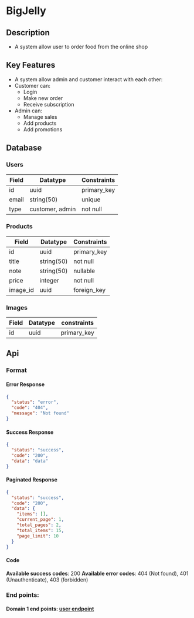 # BigJelly

## Description

- A system allow user to order food from the online shop

## Key Features

- A system allow admin and customer interact with each other:
- Customer can:
  - Login
  - Make new order
  - Receive subscription
- Admin can:
  - Manage sales
  - Add products
  - Add promotions

## Database

### Users

| Field | Datatype        | Constraints |
| ----- | --------------- | ----------- |
| id    | uuid            | primary_key |
| email | string(50)      | unique      |
| type  | customer, admin | not null    |

### Products

| Field    | Datatype   | Constraints |
| -------- | ---------- | ----------- |
| id       | uuid       | primary_key |
| title    | string(50) | not null    |
| note     | string(50) | nullable    |
| price    | integer    | not null    |
| image_id | uuid       | foreign_key |

### Images

| Field | Datatype | constraints |
| ----- | -------- | ----------- |
| id    | uuid     | primary_key |

## Api

### Format

#### Error Response

```json
{
  "status": "error",
  "code": "404",
  "message": "Not found"
}
```

#### Success Response

```json
{
  "status": "success",
  "code": "200",
  "data": "data"
}
```

#### Paginated Response

```json
{
  "status": "success",
  "code": "200",
  "data": {
    "items": [],
    "current_page": 1,
    "total_pages": 2,
    "total_items": 15,
    "page_limit": 10
  }
}
```

#### Code

**Available success codes**: 200
**Available error codes**: 404 (Not found), 401 (Unauthenticate), 403 (forbidden)

### End points:

#### Domain 1 end points: [user endpoint](./endpoints/user-endpoints.md)